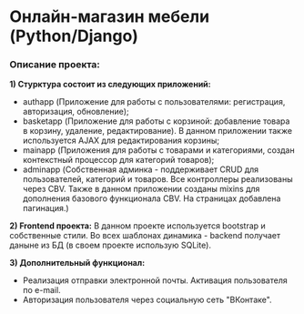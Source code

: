 # Онлайн-магазин мебели (Python/Django)
### Описание проекта:
**1) Стурктура состоит из следующих приложений:**
* authapp (Приложение для работы с пользователями: регистрация, авторизация, обновление);
* basketapp (Приложение для работы с корзиной: добавление товара в корзину, удаление, редактирование). В данном приложении также используется AJAX для редактирования корзины;
* mainapp (Приложения для работы с товарами и категориями, создан контекстный процессор для категорий товаров);
* adminapp (Собственная админка - поддерживает CRUD для пользователей, категорий и товаров. Все контроллеры реализованы через CBV. Также в данном приложении созданы mixins для дополнения базового функционала CBV. На страницах добавлена пагинация.)

**2) Frontend проекта:**
В данном проекте используется bootstrap и собственные стили. Во всех шаблонах динамика - backend получает даныне из БД (в своем проекте использую SQLite).

**3) Дополнительный функционал:**
* Реализация отправки электронной почты. Активация пользователя по e-mail.
* Авторизация пользователя через социальную сеть "ВКонтаке".
